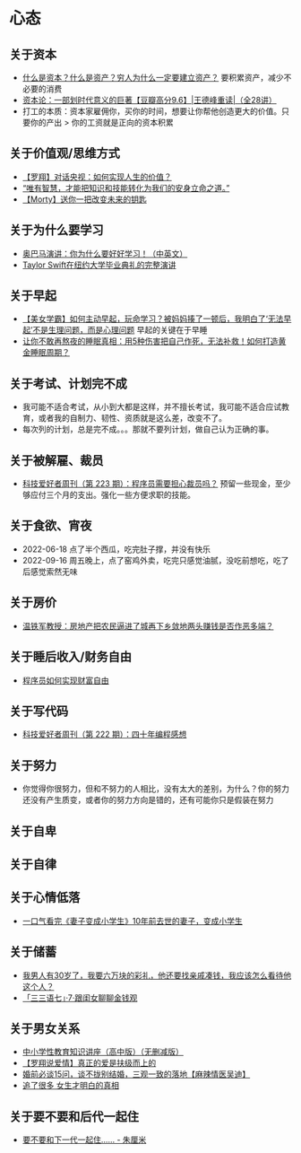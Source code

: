 # 心态

## 关于资本

- [什么是资本？什么是资产？穷人为什么一定要建立资产？](https://baijiahao.baidu.com/s?id=1711706604911985516&wfr=spider&for=pc) 要积累资产，减少不必要的消费
- [资本论：一部划时代意义的巨著【豆瓣高分9.6】|王德峰重读|（全28讲）](https://www.bilibili.com/video/BV1sS4y1x7Zh)
- 打工的本质：资本家雇佣你，买你的时间，想要让你帮他创造更大的价值。只要你的产出 > 你的工资就是正向的资本积累

## 关于价值观/思维方式

- [【罗翔】对话央视：如何实现人生的价值？](https://www.bilibili.com/video/BV1Bu41197tj)
- [“唯有智慧，才能把知识和技能转化为我们的安身立命之道。”](https://www.bilibili.com/video/BV1Eq4y1t7P2)
- [【Morty】送你一把改变未来的钥匙](https://www.bilibili.com/video/BV1EM4y1G77a)

## 关于为什么要学习

- [奥巴马演讲：你为什么要好好学习！（中英文）](https://www.bilibili.com/video/BV1qQ4y1U7SP)
- [Taylor Swift在纽约大学毕业典礼的完整演讲](https://www.bilibili.com/video/BV1xS4y187tY)

## 关于早起

- [【美女学霸】如何主动早起，玩命学习？被妈妈揍了一顿后，我明白了‘无法早起’不是生理问题，而是心理问题](https://www.bilibili.com/video/BV1Vp4y1x7Mx?spm_id_from=333.999.0.0) 早起的关键在于早睡
- [让你不敢再熬夜的睡眠真相：用5种伤害把自己作死，无法补救！如何打造黄金睡眠周期？](https://www.bilibili.com/video/BV14q4y167xt)

## 关于考试、计划完不成

- 我可能不适合考试，从小到大都是这样，并不擅长考试，我可能不适合应试教育，或者我的自制力、韧性、资质就是这么差，改变不了。
- 每次列的计划，总是完不成。。。那就不要列计划，做自己认为正确的事。

## 关于被解雇、裁员

- [科技爱好者周刊（第 223 期）：程序员需要担心裁员吗？](https://www.ruanyifeng.com/blog/2022/09/weekly-issue-223.html)  预留一些现金，至少够应付三个月的支出。强化一些方便求职的技能。

## 关于食欲、宵夜

- 2022-06-18 点了半个西瓜，吃完肚子撑，并没有快乐
- 2022-09-16 周五晚上，点了窑鸡外卖，吃完只感觉油腻，没吃前想吃，吃了后感觉索然无味

## 关于房价

- [温铁军教授：房地产把农民逼进了城再下乡敛地两头赚钱是否作恶多端？](https://www.bilibili.com/video/BV1NN4y1F7em)

## 关于睡后收入/财务自由

- [程序员如何实现财富自由](https://www.bilibili.com/video/BV13T411M7fh)

## 关于写代码

- [科技爱好者周刊（第 222 期）：四十年编程感想](https://www.ruanyifeng.com/blog/2022/09/weekly-issue-222.html)

## 关于努力

- 你觉得你很努力，但和不努力的人相比，没有太大的差别，为什么？你的努力还没有产生质变，或者你的努力方向是错的，还有可能你只是假装在努力

## 关于自卑

## 关于自律

## 关于心情低落

- [一口气看完《妻子变成小学生》10年前去世的妻子，变成小学生](https://www.bilibili.com/video/BV1LL4y1V7um)

## 关于储蓄

- [我男人有30岁了，我要六万块的彩礼，他还要找亲戚凑钱，我应该怎么看待他这个人？](https://www.bilibili.com/video/BV1Ce4y1Z7SZ)
- [「三三语七」·7·跟闺女聊聊金钱观](https://www.bilibili.com/video/BV1PF411K7ZA)

## 关于男女关系

- [中小学性教育知识讲座（高中版）（无删减版）](https://www.bilibili.com/video/BV1YK4y1u7xP)
- [【罗翔说爱情】真正的爱是扶级而上的](https://www.bilibili.com/video/BV1Gv41157q3)
- [婚前必谈15问，谈不拢别结婚，三观一致的落地【麻辣情医吴迪】](https://www.bilibili.com/video/BV1LY411h7aK)
- [追了很多 女生才明白的真相](https://www.bilibili.com/video/BV1Su411B71h)

## 关于要不要和后代一起住

- [要不要和下一代一起住...... - 朱厘米](https://www.bilibili.com/video/BV1GD4y1z7Tf)
